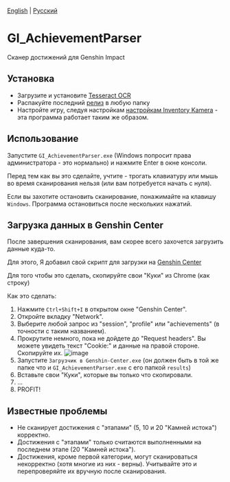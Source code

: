 [English](https://github.com/mostm/GI_AchievementParser/blob/main/README.md) | [Русский](https://github.com/mostm/GI_AchievementParser/blob/main/README_ru.md)

# GI_AchievementParser
Сканер достижений для Genshin Impact

## Установка
- Загрузите и установите [Tesseract OCR](https://digi.bib.uni-mannheim.de/tesseract/tesseract-ocr-w64-setup-5.3.3.20231005.exe)
- Распакуйте последний [релиз](https://github.com/mostm/GI_AchievementParser/releases/latest) в любую папку
- Настройте игру, следуя настройкам [настройкам Inventory Kamera](https://github.com/Andrewthe13th/Inventory_Kamera#setting-up-genshin-impact) - эта программа работает таким же образом.

## Использование
Запустите `GI_AchievementParser.exe` (Windows попросит права администратора - это нормально) и нажмите Enter в окне консоли.

Перед тем как вы это сделайте, учтите - трогать клавиатуру или мышь во время сканирования нельзя (или вам потребуется начать с нуля).

Если вы захотите остановить сканирование, понажимайте на клавишу `Windows`. Программа остановиться после нескольких нажатий.

## Загрузка данных в Genshin Center

После завершения сканирования, вам скорее всего захочется загрузить данные куда-то.

Для этого, Я добавил свой скрипт для загрузки на [Genshin Center](https://genshin-center.com/)

Для того чтобы это сделать, скопируйте свои "Куки" из Chrome (как строку)

Как это сделать:
1. Нажмите `Ctrl+Shift+I` в открытом окне "Genshin Center".
2. Откройте вкладку "Network".
3. Выберите любой запрос из "session", "profile" или "achievements" (в точности с таким названием).
4. Прокрутите немного, пока не дойдете до "Request headers". Вы можете увидеть текст "Cookie:" и данные на правой стороне. Скопируйте их.
![image](https://github.com/mostm/GI_AchievementParser/assets/23155159/1a2f815c-f401-480b-a66a-682ffcc5f519)
5. Запустите `Загрузчик в Genshin-Center.exe` (он должен быть в той же папке что и `GI_AchievementParser.exe` с его папкой `results`)
6. Вставьте свои "Куки", которые вы только что скопировали.
7. ...
8. PROFIT!

## Известные проблемы
- Не сканирует достижения с "этапами" (5, 10 и 20 "Камней истока") корректно.
- Достижения с "этапами" только считаются выполненными на последнем этапе (20 "Камней истока").
- Достижения, кроме первой категории, могут сканироваться некорректно (хотя многие из них - верны). Учитывайте это и перепроверяйте их вручную после сканирования.
